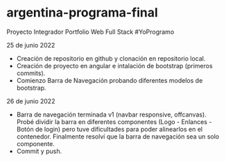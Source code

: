 # argentina-programa-final
Proyecto Integrador Portfolio Web Full Stack #YoProgramo

25 de junio 2022
- Creación de repositorio en github y clonación en repositorio local.
- Creación de proyecto en angular e intalación de bootstrap (primeros commits).
- Comienzo Barra de Navegación probando diferentes modelos de bootstrap.

26 de junio 2022
- Barra de navegación terminada v1 (navbar responsive, offcanvas). 
  Probé dividir la barra en diferentes componentes (Logo - Enlances - Botón de login) pero tuve dificultades para poder alinearlos en el contenedor. Finalmente resolví que la barra de navegación sea un solo componente.
- Commit y push.
